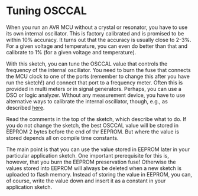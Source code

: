 # Tuning OSCCAL

When you run an AVR MCU without a crystal or resonator, you have to use its own internal oscillator. This is factory calibrated and is promised to be within 10% accuracy. It turns out that the accuracy is usually close to 2-3%. For a given voltage and temperature, you can even do better than that and calibrate to 1% (for a given voltage and temperature).

With this sketch, you can tune the OSCCAL value that controls the frequency of the internal oscillator. You need to burn the fuse that connects the MCU clock to one of the ports (remember to change this after you have run the sketch!) and connect that port to a frequency meter. Often this is provided in multi meters or in signal generators. Perhaps, you can use a DSO or logic analyzer. Without any measurement device, you have to use alternative ways to calibrate the internal oscillator, though, e.g., as described [here](http://ernstc.dk/arduino/tinytuner.html).

Read the comments in the top of the sketch, which describe what to do. If you do not change the sketch, the best OSCCAL value will be stored in EEPROM 2 bytes before the end of thr EEPROM. But where the value is stored depends all on compile time constants.

The main point is  that you can use the value stored in EEPROM later in your particular application sketch. One important prerequisite for this is, however, that you burn the EEPROM preservation fuse! Otherwise the values stored into EEPROM will always be deleted when a new sketch is uploaded to flash memory. Instead of storing the value in EEPROM, you can, of course, write the value down and insert it as a constant in your application sketch.
 

